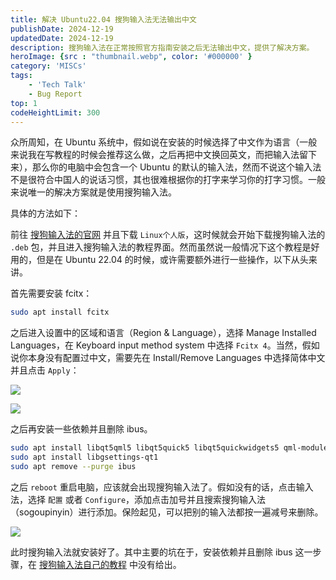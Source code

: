 ```yaml
---
title: 解决 Ubuntu22.04 搜狗输入法无法输出中文
publishDate: 2024-12-19
updatedDate: 2024-12-19
description: 搜狗输入法在正常按照官方指南安装之后无法输出中文，提供了解决方案。
heroImage: {src : "thumbnail.webp", color: '#000000' }
category: 'MISCs'
tags:
    - 'Tech Talk'
    - Bug Report
top: 1
codeHeightLimit: 300
---
```



众所周知，在 Ubuntu 系统中，假如说在安装的时候选择了中文作为语言（一般来说我在写教程的时候会推荐这么做，之后再把中文换回英文，而把输入法留下来），那么你的电脑中会包含一个 Ubuntu 的默认的输入法，然而不说这个输入法不是很符合中国人的说话习惯，其也很难根据你的打字来学习你的打字习惯。一般来说唯一的解决方案就是使用搜狗输入法。

具体的方法如下：

前往 [搜狗输入法的官网](https://shurufa.sogou.com/) 并且下载 `Linux个人版`，这时候就会开始下载搜狗输入法的 `.deb` 包，并且进入搜狗输入法的教程界面。然而虽然说一般情况下这个教程是好用的，但是在 Ubuntu 22.04 的时候，或许需要额外进行一些操作，以下从头来讲。

首先需要安装 fcitx：

```bash
sudo apt install fcitx
```

之后进入设置中的区域和语言（Region & Language），选择 Manage Installed Languages，在 Keyboard input method system 中选择 `Fcitx 4`。当然，假如说你本身没有配置过中文，需要先在 Install/Remove Languages 中选择简体中文并且点击 `Apply`：

<div class="flex grid-cols-2">
<div>

![](https://pic.axi404.top/image.ic2bux3q4.webp)
</div>
<div>

![](https://pic.axi404.top/image.8hgf6x8yun.webp)
</div>
</div>

之后再安装一些依赖并且删除 ibus。

```bash
sudo apt install libqt5qml5 libqt5quick5 libqt5quickwidgets5 qml-module-qtquick2
sudo apt install libgsettings-qt1
sudo apt remove --purge ibus
```

之后 `reboot` 重启电脑，应该就会出现搜狗输入法了。假如没有的话，点击输入法，选择 `配置` 或者 `Configure`，添加点击加号并且搜索搜狗输入法（sogoupinyin）进行添加。保险起见，可以把别的输入法都按一遍减号来删除。

![](https://pic.axi404.top/image.64dspq5v6e.webp)

此时搜狗输入法就安装好了。其中主要的坑在于，安装依赖并且删除 ibus 这一步骤，在 [搜狗输入法自己的教程](https://shurufa.sogou.com/linux/guide) 中没有给出。